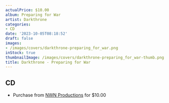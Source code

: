 ```yaml
---
actualPrice: $10.00
album: Preparing for War
artist: Darkthrone
categories:
- CD
date: '2023-10-05T08:18:52'
draft: false
images:
- /images/covers/darkthrone-preparing_for_war.png
inStock: true
thumbnailImage: /images/covers/darkthrone-preparing_for_war-thumb.png
title: Darkthrone - Preparing for War
---
```


## CD
* Purchase from [NWN Productions](http://shop.nwnprod.com/index.php?route=product/product&path=93&product_id=41043&sort=pd.name&order=ASC) for $10.00

